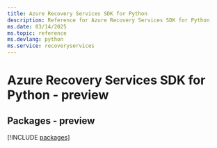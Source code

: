 ```yaml
---
title: Azure Recovery Services SDK for Python
description: Reference for Azure Recovery Services SDK for Python
ms.date: 03/14/2025
ms.topic: reference
ms.devlang: python
ms.service: recoveryservices
---
```

# Azure Recovery Services SDK for Python - preview
## Packages - preview
[!INCLUDE [packages](recovery-services-index.md)]